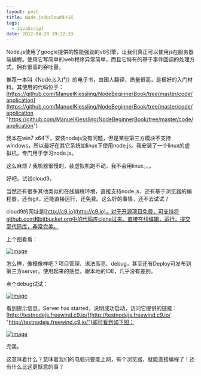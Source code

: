 ```yaml
---
layout: post
title: Node.js与cloud9小试
tags:
  - JavaScript
date: 2012-04-28 19:22:33
---
```


Node.js使用了google提供的性能强劲的v8引擎，让我们真正可以使用js在服务器端编程。使用它写简单的web程序异常简单，而且它特有的基于事件回调的处理方式，拥有很高的吞吐量。

推荐一本叫《Node.js入门》的电子书，由国人翻译，质量很高，是极好的入门材料。其使用的代码位于：[https://github.com/ManuelKiessling/NodeBeginnerBook/tree/master/code/application](https://github.com/ManuelKiessling/NodeBeginnerBook/tree/master/code/application "https://github.com/ManuelKiessling/NodeBeginnerBook/tree/master/code/application")

我本在win7 x64下，安装nodejs没有问题，但是某些第三方模块不支持windows，所以最好在其它系统如linux下使用node.js。我安装了一个linux的虚拟机，专门用于学习node.js。

这么麻烦？我机器很慢的，装虚拟机跑不动，我不会用linux。。。

好吧，试试cloud9。

当然还有很多其他类似的在线编程环境，直接支持node.js，还有基于浏览器的编程器，还有git，还能直接运行，还免费。这么好的事情，还不去试试？

cloud9的网址是[http://c9.io](http://c9.io)，对于开源项目免费，可支持将github.com和bitbucket.org中的代码库clone过来。直接在线编辑，运行，提交至代码库，非常完美。

上个图看看：

[![image](http://freewind.me/wp-content/uploads/2012/04/image_thumb5.png "image")](http://freewind.me/wp-content/uploads/2012/04/image5.png)

怎么样，像模像样吧？项目管理、语法高亮、debug，甚至还有Deploy可发布到第三方server。使用起来的感觉，跟本地的IDE，几乎没有差别。

点个debug试试：

[![image](http://freewind.me/wp-content/uploads/2012/04/image_thumb6.png "image")](http://freewind.me/wp-content/uploads/2012/04/image6.png)

看到提示信息，Server has started，说明成功启动，访问它提供的链接：[http://testnodejs.freewind.c9.io/](http://testnodejs.freewind.c9.io/ "http://testnodejs.freewind.c9.io/")即可看到如下图：

[![image](http://freewind.me/wp-content/uploads/2012/04/image_thumb7.png "image")](http://freewind.me/wp-content/uploads/2012/04/image7.png)

完美。

这意味着什么？意味着我们的电脑只要能上网，有个浏览器，就能直接编程了！还有什么比这更惬意的事？